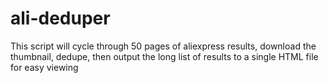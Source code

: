 # ali-deduper

This script will cycle through 50 pages of aliexpress results, download the thumbnail, dedupe, then output the long list of results to a single HTML file for easy viewing
